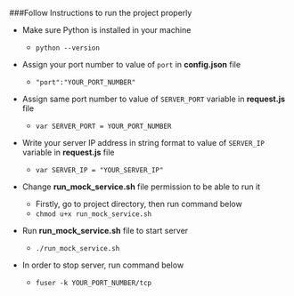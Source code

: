 ###Follow Instructions to run the project properly

* Make sure Python is installed in your machine
  * `python --version`


* Assign your port number to value of `port` in **config.json** file
  * `"port":"YOUR_PORT_NUMBER"`

  
* Assign same port number to value of `SERVER_PORT` variable in **request.js** file
  * `var SERVER_PORT = YOUR_PORT_NUMBER`


* Write your server IP address in string format to value of `SERVER_IP` variable in **request.js** file
  * `var SERVER_IP = "YOUR_SERVER_IP"`


* Change **run_mock_service.sh** file permission to be able to run it
  * Firstly, go to project directory, then run command below
  * `chmod u+x run_mock_service.sh`


* Run **run_mock_service.sh** file to start server
  * `./run_mock_service.sh`


* In order to stop server, run command below
  * `fuser -k YOUR_PORT_NUMBER/tcp`